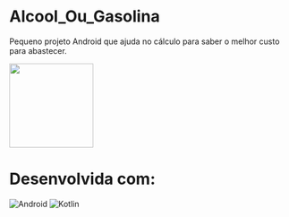 # Alcool_Ou_Gasolina
Pequeno projeto Android que ajuda no cálculo para saber o melhor custo para abastecer.

<img src= "https://github.com/Pedrovff23/Alcool_Ou_Gasolina/assets/55757037/54b965b9-2e3a-45e4-98b7-add2d135906c" width="150" /> 

# Desenvolvida com:
![Android](https://img.shields.io/badge/Android-3DDC84?style=for-the-badge&logo=android&logoColor=white)
![Kotlin](https://img.shields.io/badge/Kotlin-0095D5?&style=for-the-badge&logo=kotlin&logoColor=white)


